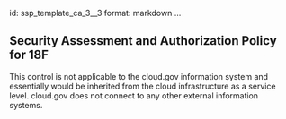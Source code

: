id: ssp_template_ca_3__3
format: markdown
...
## Security Assessment and Authorization Policy for 18F

This control is not applicable to the cloud.gov information system and essentially would be inherited from the cloud infrastructure as a service level. cloud.gov does not connect to any other external information systems.

